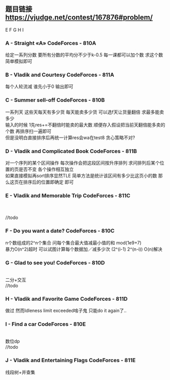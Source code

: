 ## 题目链接 https://vjudge.net/contest/167876#problem/

E F G H I


### A - Straight «A» CodeForces - 810A 
给定一系列分数 要所有分数的平均分不少于k-0.5 每一课都可以加个数 求这个数 简单模拟即可

### B - Vladik and Courtesy CodeForces - 811A 
每个人轮流减 谁先小于0 输出即可

### C - Summer sell-off CodeForces - 810B 
一系列天 这些天每天有多少货 每天能卖多少货 可以选f天让货量翻倍 求最多能卖多少<br>
输入的时候 1先res+=不翻倍时能卖的最大数 顺便存入假设把当前天翻倍能多卖的个数 再排序扫一遍即可<br>
但是没明白直接排序后再统一计算res会wa在test8 贪心策略不对?

### D - Vladik and Complicated Book CodeForces - 811B 
对一个序列的某个区间操作 每次操作会把这段区间按升序排列 求问排列后某个位置的页是否不变 各个操作相互独立<br>
如果直接模拟再sort排序显然TLE 简单方法是统计该区间有多少比这页小的数 那么这页在排序后的位置即确定 即可

### E - Vladik and Memorable Trip CodeForces - 811C 
<br>
<br>  //todo
<br>

### F - Do you want a date? CodeForces - 810C 
n个数组成的2^n个集合 问每个集合最大值减最小值的和 mod(1e9+7) <br>
暴力O(n^2)超时 可以试图计算每个数据加／减多少次 (2^(i-1) 2^(n-i)) O(n)解决

### G - Glad to see you! CodeForces - 810D 
<br> 二分+交互
<br> //todo 
<br>
### H - Vladik and Favorite Game CodeForces - 811D 
做过 然而Idleness limit exceeded啥子鬼 只能do it again了..

### I - Find a car CodeForces - 810E 
<br>数位dp
<br>//todo
<br>
### J - Vladik and Entertaining Flags CodeForces - 811E 
线段树+并查集
